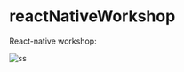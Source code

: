 # reactNativeWorkshop

React-native workshop:

![ss](https://www.dropbox.com/s/9iqhmhw8s6389x1/Screen%20Shot%202017-05-16%20at%203.22.11%20PM.png?raw=1)
